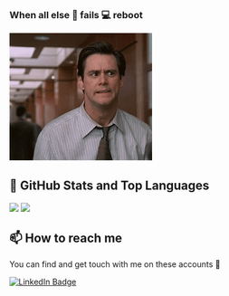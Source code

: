 ### When all else 👊 fails 💻 reboot

<!--
**sahir/sahir** is a ✨ _special_ ✨ repository because its `README.md` (this file) appears on your GitHub profile.

Here are some ideas to get you started:

- 🔭 I’m currently working on ...
- 🌱 I’m currently learning ...
- 👯 I’m looking to collaborate on ...
- 🤔 I’m looking for help with ...
- 💬 Ask me about ...
- 📫 How to reach me: ...
- 😄 Pronouns: ...
- ⚡ Fun fact: ...
-->



<img alt="You may have a screen reader, but you still got rick rolled. Yes, this is a gif of Rick Astley's famous &quot;Never Gonna Give You Up&quot;." src="https://github.com/sahir/sahir/blob/main/sahir.gif" width="50%">

## 📌 GitHub Stats and Top Languages

<p float="center">
  <img  src="https://github-readme-stats.vercel.app/api?username=sahir&show_icons=true&theme=dark&count_private=true&hide=contribs,issue" />
  <img  src="https://github-readme-stats.vercel.app/api/top-langs/?username=sahir&layout=compact&theme=dark" />
</p>



## 📫 How to reach me

You can find and get touch with me on these accounts 👀

[![LinkedIn Badge](https://img.shields.io/badge/sahir-follow%20on%20linkedin-blue?style=for-the-badge&logo=linkedin)](https://www.linkedin.com/in/sahir-saiyed-5347b220/)
